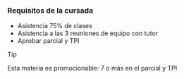 ### Requisitos de la cursada
- Asistencia 75% de clases
- Asistencia a las 3 reuniones de equipo con tutor
- Aprobar parcial y TPI

>[!tip]
>Esta materia es promocionable: 7 o más en el parcial y TPI
